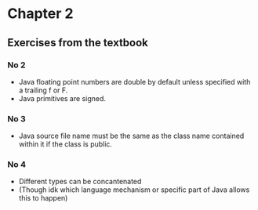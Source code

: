 # Chapter 2
## Exercises from the textbook

### No 2
- Java floating point numbers are double by default unless specified with a 
trailing f or F.
- Java primitives are signed.

### No 3
- Java source file name must be the same as the class name contained within it 
if the class is public.

### No 4 
- Different types can be concantenated 
- (Though idk which language mechanism or specific part of Java allows this to 
happen)
